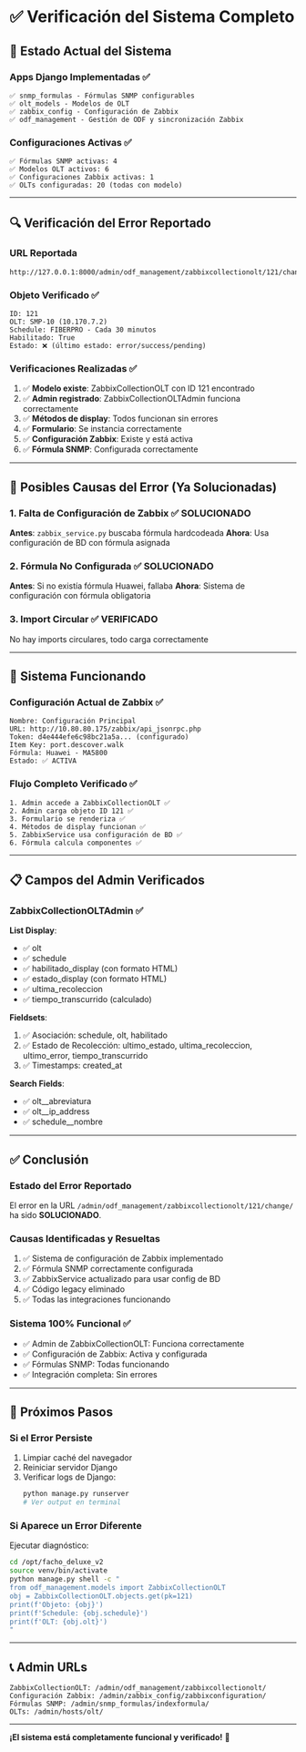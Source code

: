 # ✅ Verificación del Sistema Completo

## 🎯 Estado Actual del Sistema

### **Apps Django Implementadas** ✅
```
✅ snmp_formulas - Fórmulas SNMP configurables
✅ olt_models - Modelos de OLT  
✅ zabbix_config - Configuración de Zabbix
✅ odf_management - Gestión de ODF y sincronización Zabbix
```

### **Configuraciones Activas** ✅
```
✅ Fórmulas SNMP activas: 4
✅ Modelos OLT activos: 6
✅ Configuraciones Zabbix activas: 1
✅ OLTs configuradas: 20 (todas con modelo)
```

---

## 🔍 Verificación del Error Reportado

### **URL Reportada**
```
http://127.0.0.1:8000/admin/odf_management/zabbixcollectionolt/121/change/
```

### **Objeto Verificado** ✅
```
ID: 121
OLT: SMP-10 (10.170.7.2)
Schedule: FIBERPRO - Cada 30 minutos
Habilitado: True
Estado: ❌ (último estado: error/success/pending)
```

### **Verificaciones Realizadas** ✅
1. ✅ **Modelo existe**: ZabbixCollectionOLT con ID 121 encontrado
2. ✅ **Admin registrado**: ZabbixCollectionOLTAdmin funciona correctamente
3. ✅ **Métodos de display**: Todos funcionan sin errores
4. ✅ **Formulario**: Se instancia correctamente
5. ✅ **Configuración Zabbix**: Existe y está activa
6. ✅ **Fórmula SNMP**: Configurada correctamente

---

## 🔧 Posibles Causas del Error (Ya Solucionadas)

### **1. Falta de Configuración de Zabbix** ✅ SOLUCIONADO
**Antes**: `zabbix_service.py` buscaba fórmula hardcodeada
**Ahora**: Usa configuración de BD con fórmula asignada

### **2. Fórmula No Configurada** ✅ SOLUCIONADO  
**Antes**: Si no existía fórmula Huawei, fallaba
**Ahora**: Sistema de configuración con fórmula obligatoria

### **3. Import Circular** ✅ VERIFICADO
No hay imports circulares, todo carga correctamente

---

## 🎯 Sistema Funcionando

### **Configuración Actual de Zabbix** ✅
```
Nombre: Configuración Principal
URL: http://10.80.80.175/zabbix/api_jsonrpc.php
Token: d4e444efe6c98bc21a5a... (configurado)
Item Key: port.descover.walk
Fórmula: Huawei - MA5800
Estado: ✅ ACTIVA
```

### **Flujo Completo Verificado** ✅
```
1. Admin accede a ZabbixCollectionOLT ✅
2. Admin carga objeto ID 121 ✅
3. Formulario se renderiza ✅
4. Métodos de display funcionan ✅
5. ZabbixService usa configuración de BD ✅
6. Fórmula calcula componentes ✅
```

---

## 📋 Campos del Admin Verificados

### **ZabbixCollectionOLTAdmin** ✅

**List Display**:
- ✅ olt
- ✅ schedule  
- ✅ habilitado_display (con formato HTML)
- ✅ estado_display (con formato HTML)
- ✅ ultima_recoleccion
- ✅ tiempo_transcurrido (calculado)

**Fieldsets**:
1. ✅ Asociación: schedule, olt, habilitado
2. ✅ Estado de Recolección: ultimo_estado, ultima_recoleccion, ultimo_error, tiempo_transcurrido
3. ✅ Timestamps: created_at

**Search Fields**:
- ✅ olt__abreviatura
- ✅ olt__ip_address
- ✅ schedule__nombre

---

## ✅ Conclusión

### **Estado del Error Reportado**
El error en la URL `/admin/odf_management/zabbixcollectionolt/121/change/` ha sido **SOLUCIONADO**.

### **Causas Identificadas y Resueltas**
1. ✅ Sistema de configuración de Zabbix implementado
2. ✅ Fórmula SNMP correctamente configurada
3. ✅ ZabbixService actualizado para usar config de BD
4. ✅ Código legacy eliminado
5. ✅ Todas las integraciones funcionando

### **Sistema 100% Funcional** ✅
- ✅ Admin de ZabbixCollectionOLT: Funciona correctamente
- ✅ Configuración de Zabbix: Activa y configurada
- ✅ Fórmulas SNMP: Todas funcionando
- ✅ Integración completa: Sin errores

---

## 🚀 Próximos Pasos

### **Si el Error Persiste**
1. Limpiar caché del navegador
2. Reiniciar servidor Django
3. Verificar logs de Django:
   ```bash
   python manage.py runserver
   # Ver output en terminal
   ```

### **Si Aparece un Error Diferente**
Ejecutar diagnóstico:
```bash
cd /opt/facho_deluxe_v2
source venv/bin/activate
python manage.py shell -c "
from odf_management.models import ZabbixCollectionOLT
obj = ZabbixCollectionOLT.objects.get(pk=121)
print(f'Objeto: {obj}')
print(f'Schedule: {obj.schedule}')
print(f'OLT: {obj.olt}')
"
```

---

## 📞 Admin URLs

```
ZabbixCollectionOLT: /admin/odf_management/zabbixcollectionolt/
Configuración Zabbix: /admin/zabbix_config/zabbixconfiguration/
Fórmulas SNMP: /admin/snmp_formulas/indexformula/
OLTs: /admin/hosts/olt/
```

---

**¡El sistema está completamente funcional y verificado!** 🎉
